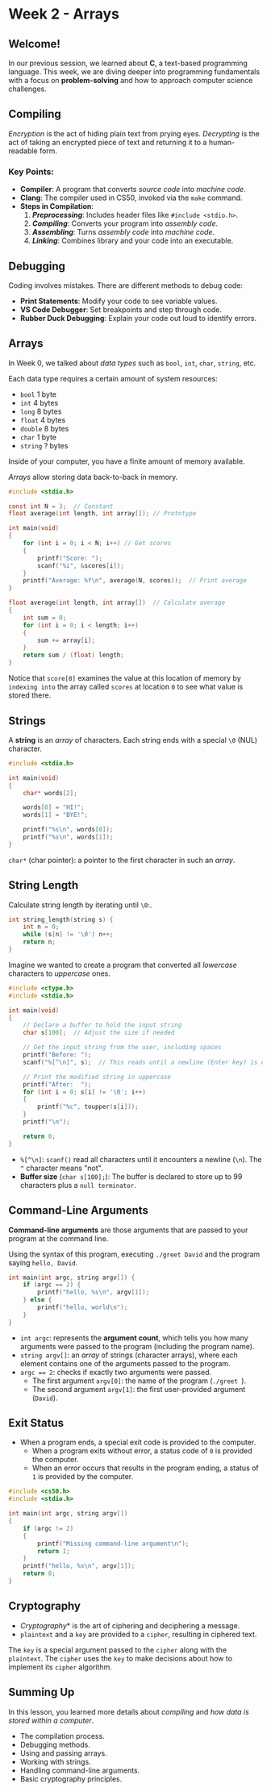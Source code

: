# Week 2 - Arrays

## Welcome!
In our previous session, we learned about **C**, a text-based programming language. This week, we are diving deeper into programming fundamentals with a focus on **problem-solving** and how to approach computer science challenges.

## Compiling
*Encryption* is the act of hiding plain text from prying eyes. *Decrypting* is the act of taking an encrypted piece of text and returning it to a human-readable form.

### Key Points:
- **Compiler**: A program that converts *source code* into *machine code*.
- **Clang**: The compiler used in CS50, invoked via the `make` command.
- **Steps in Compilation**:
  1. ***Preprocessing***: Includes header files like `#include <stdio.h>`.
  2. ***Compiling***: Converts your program into *assembly code*.
  3. ***Assembling***: Turns *assembly code* into *machine code*.
  4. ***Linking***: Combines library and your code into an executable.

## Debugging
Coding involves mistakes. There are different methods to debug code:

- **Print Statements**: Modify your code to see variable values.
- **VS Code Debugger**: Set breakpoints and step through code.
- **Rubber Duck Debugging**: Explain your code out loud to identify errors.

## Arrays
In Week 0, we talked about *data types* such as `bool`, `int`, `char`, `string`, etc.

Each data type requires a certain amount of system resources:
- `bool` 1 byte
- `int` 4 bytes
- `long` 8 bytes
- `float` 4 bytes
- `double` 8 bytes
- `char` 1 byte
- `string` ? bytes

Inside of your computer, you have a finite amount of memory available.

*Arrays* allow storing data back-to-back in memory.
```C
#include <stdio.h>

const int N = 3;  // Constant
float average(int length, int array[]); // Prototype

int main(void)
{
    for (int i = 0; i < N; i++) // Get scores
    {
        printf("Score: ");
        scanf("%i", &scores[i]);
    }
    printf("Average: %f\n", average(N, scores));  // Print average
}

float average(int length, int array[])  // Calculate average
{
    int sum = 0;
    for (int i = 0; i < length; i++)
    {
        sum += array[i];
    }
    return sum / (float) length;
}
```
Notice that `score[0]` examines the value at this location of memory by `indexing into` the array called `scores` at location `0` to see what value is stored there.

## Strings
A **string** is an *array* of characters. Each string ends with a special `\0` (NUL) character.

``` C
#include <stdio.h>

int main(void)
{
    char* words[2];

    words[0] = "HI!";
    words[1] = "BYE!";

    printf("%s\n", words[0]);
    printf("%s\n", words[1]);
}
```
 `char*` (char pointer): a pointer to the first character in such an *array*.

## String Length
Calculate string length by iterating until `\0`:.
```C
int string_length(string s) {
    int n = 0;
    while (s[n] != '\0') n++;
    return n;
}
```
Imagine we wanted to create a program that converted all *lowercase* characters to *uppercase* ones. 
```C
#include <ctype.h>
#include <stdio.h>

int main(void)
{
    // Declare a buffer to hold the input string
    char s[100];  // Adjust the size if needed

    // Get the input string from the user, including spaces
    printf("Before: ");
    scanf("%[^\n]", s);  // This reads until a newline (Enter key) is encountered

    // Print the modified string in uppercase
    printf("After:  ");
    for (int i = 0; s[i] != '\0'; i++)
    {
        printf("%c", toupper(s[i]));
    }
    printf("\n");

    return 0;
}
```
- `%[^\n]`: `scanf()` read all characters until it encounters a newline (`\n`). The `^` character means "not".
- **Buffer size** (`char s[100];`): The buffer is declared to store up to 99 characters plus a `null terminator`.

## Command-Line Arguments
**Command-line arguments** are those arguments that are passed to your program at the command line. 

Using the syntax of this program, executing `./greet David` and the program saying `hello, David`.
```C
int main(int argc, string argv[]) {
    if (argc == 2) {
        printf("hello, %s\n", argv[1]);
    } else {
        printf("hello, world\n");
    }
}
```
- `int argc`: represents the **argument count**, which tells you how many arguments were passed to the program (including the program name).
- `string argv[]`: an *array* of strings (character arrays), where each element contains one of the arguments passed to the program.
- `argc == 2`: checks if exactly two arguments were passed. 
  - The first argument `argv[0]`: the name of the program (`./greet `).
  - The second argument `argv[1]`:  the first user-provided argument (`David`).

## Exit Status
- When a program ends, a special exit code is provided to the computer.
  - When a program exits without error, a status code of `0` is provided the computer. 
  - When an error occurs that results in the program ending, a status of `1` is provided by the computer.

```C
#include <cs50.h>
#include <stdio.h>

int main(int argc, string argv[])
{
    if (argc != 2)
    {
        printf("Missing command-line argument\n");
        return 1;
    }
    printf("hello, %s\n", argv[1]);
    return 0;
}
```

## Cryptography
- *Cryptography** is the art of ciphering and deciphering a message.
- `plaintext` and a `key` are provided to a `cipher`, resulting in ciphered text.

The `key` is a special argument passed to the `cipher` along with the `plaintext`. The `cipher` uses the `key` to make decisions about how to implement its `cipher` algorithm.

## Summing Up
In this lesson, you learned more details about *compiling* and *how data is stored within a computer*. 
- The compilation process.
- Debugging methods.
- Using and passing arrays.
- Working with strings.
- Handling command-line arguments.
- Basic cryptography principles.